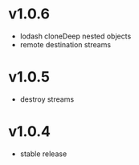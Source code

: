 # v1.0.6
* lodash cloneDeep nested objects
* remote destination streams

# v1.0.5
* destroy streams

# v1.0.4
* stable release
